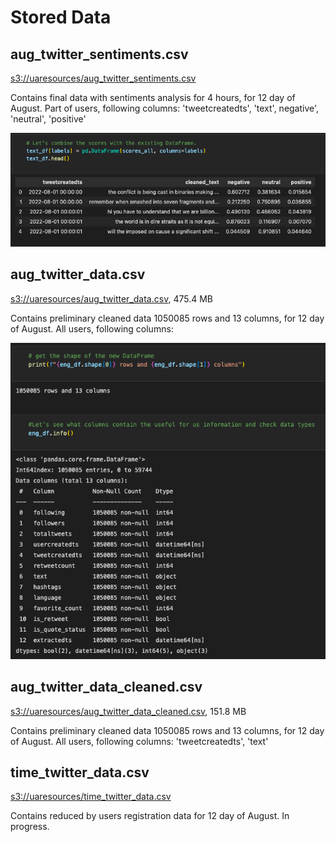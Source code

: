 # Stored Data

## aug_twitter_sentiments.csv

[s3://uaresources/aug_twitter_sentiments.csv](s3://uaresources/aug_twitter_sentiments.csv)

Contains final data with sentiments analysis for 4 hours, for 12 day of August.
Part of users, following columns: 'tweetcreatedts', 'text', negative', 'neutral', 'positive'

![img10.png](/Preliminary_Data_Analysis/Twitter/Resources/Images/img10.png)

## aug_twitter_data.csv

[s3://uaresources/aug_twitter_data.csv](s3://uaresources/aug_twitter_data.csv), 475.4 MB

Contains preliminary cleaned data 1050085 rows and 13 columns, for 12 day of August.
All users, following columns:

![img9.png](/Preliminary_Data_Analysis/Twitter/Resources/Images/img9.png)

## aug_twitter_data_cleaned.csv

[s3://uaresources/aug_twitter_data_cleaned.csv](s3://uaresources/aug_twitter_data_cleaned.csv), 151.8 MB

Contains preliminary cleaned data 1050085 rows and 13 columns, for 12 day of August.
All users, following columns: 'tweetcreatedts', 'text'

## time_twitter_data.csv

[s3://uaresources/time_twitter_data.csv](s3://uaresources/time_twitter_data.csv)

Contains reduced by users registration data for 12 day of August.
In progress.




